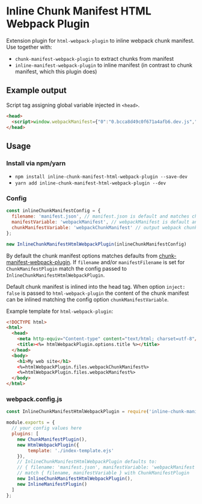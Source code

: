 # Inline Chunk Manifest HTML Webpack Plugin
Extension plugin for `html-webpack-plugin` to inline webpack chunk manifest. Use together with:
- `chunk-manifest-webpack-plugin` to extract chunks from manifest
- `inline-manifest-webpack-plugin` to inline manifest (in contrast to chunk manifest, which this plugin does)

## Example output
Script tag assigning global variable injected in `<head>`.
```html
<head>
  <script>window.webpackManifest={"0":"0.bcca8d49c0f671a4afb6.dev.js","1":"1.6617d1b992b44b0996dc.dev.js"}</script>
</head>
```

## Usage

### Install via npm/yarn
- `npm install inline-chunk-manifest-html-webpack-plugin --save-dev`
- `yarn add inline-chunk-manifest-html-webpack-plugin --dev`

### Config
```javascript
const inlineChunkManifestConfig = {
  filename: 'manifest.json', // manifest.json is default and matches chunk-manifest-webpack-plugin
  manifestVariable: 'webpackManifest', // webpackManifest is default and matches chunk-manifest-webpack-plugin
  chunkManifestVariable: 'webpackChunkManifest' // output webpack chunk manifest, to be used in html-webpack-plugin template
};

new InlineChunkManifestHtmlWebpackPlugin(inlineChunkManifestConfig)
```

By default the chunk manifest options matches defaults from [chunk-manifest-webpack-plugin](https://github.com/soundcloud/chunk-manifest-webpack-plugin).
If `filename` and/or `manifestFilename` is set for `ChunkManifestPlugin` match the config passed to `InlineChunkManifestHtmlWebpackPlugin`.

Default chunk manifest is inlined into the head tag. When option `inject: false` is passed to `html-webpack-plugin` the content of the chunk manifest can be inlined matching the config option `chunkManifestVariable`.

Example template for `html-webpack-plugin`:
```html
<!DOCTYPE html>
<html>
  <head>
    <meta http-equiv="Content-type" content="text/html; charset=utf-8"/>
    <title><%= htmlWebpackPlugin.options.title %></title>
  </head>
  <body>
    <h1>My web site</h1>
    <%=htmlWebpackPlugin.files.webpackChunkManifest%>
    <%=htmlWebpackPlugin.files.webpackManifest%>
  </body>
</html>
```

### webpack.config.js
```javascript
const InlineChunkManifestHtmlWebpackPlugin = require('inline-chunk-manifest-html-webpack-plugin');

module.exports = {
  // your config values here
  plugins: [
    new ChunkManifestPlugin(),
    new HtmlWebpackPlugin({
        template: './index-template.ejs'
    }),
    // InlineChunkManifestHtmlWebpackPlugin defaults to:
    // { filename: 'manifest.json', manifestVariable: 'webpackManifest', chunkManifestVariable: 'webpackChunkManifest' }
    // match { filename, manifestVariable } with ChunkManifestPlugin
    new InlineChunkManifestHtmlWebpackPlugin(),
    new InlineManifestPlugin()
  ]
};
```
